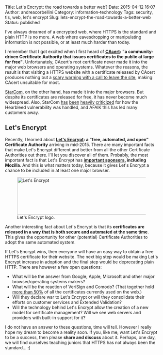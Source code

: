 Title: Let's Encrypt: the road towards a better web?
Date: 2015-04-12 16:07
Author: andreacorbellini
Category: information-technology
Tags: security, tls, web, let's encrypt
Slug: lets-encrypt-the-road-towards-a-better-web
Status: published

I've always dreamed of a encrypted web, where HTTPS is the standard and plain HTTP is no more. A web where eavesdropping or manipulating information is not possible, or at least much harder than today.

I remember that I got excited when I first heard of **[CAcert](http://www.cacert.org/): "a community-driven Certificate Authority that issues certificates to the public at large for free"**. Unfortunately, CAcert's root certificate never made it into the major web browsers and operating systems. Whatever the reasons, the result is that visiting a HTTPS website with a certificate released by CAcert produces nothing but a [scary warning with a call to leave the site](https://cacert.org/), making CAcert unsuitable for most.

[StarCom](https://www.startssl.com/), on the other hand, has made it into the major browsers. But despite its certificates are released for free, it has never become much widespread. Also, StarCom [has](https://news.ycombinator.com/item?id=7557764) [been](https://www.techdirt.com/articles/20140409/11442426859/shameful-security-startcom-charges-people-to-revoke-ssl-certs-vulnerable-to-heartbleed.shtml) [heavily](https://twitter.com/startssl/status/453631038883758080) [criticized](https://bugzilla.mozilla.org/show_bug.cgi?id=994033) for how the Hearbleed vulnerability was handled, and AFAIK this has led many customers away.

## Let's Encrypt

Recently, I learned about **[Let's Encrypt](https://letsencrypt.org/): a "free, automated, and open" Certificate Authority** arriving in mid-2015. There are many important facts that make Let's Encrypt different and better from all the other Certificate Authorities out there. I'll let you discover all of them. Probably, the most important fact is that Let's Encrypt has **[important sponsors](https://letsencrypt.org/sponsors/), including Mozilla**. And this is what matters today, because it gives Let's Encrypt a chance to be included in at least one major browser.

<figure>
  <a href="https://letsencrypt.org/"><img src="{static}/images/letsencrypt-logo-horizontal.png" alt="Let&#039;s Encrypt" width="519" height="124"></a>
  <figcaption>Let's Encrypt logo.</figcaption>
</figure>

Another interesting fact about Let's Encrypt is that its **certificates are released in [a way that is both secure and automated](https://letsencrypt.org/howitworks/technology/) at the same time**. This gives the opportunity for other (potential) Certificate Authorities to adopt the same automated system.

If Let's Encrypt wins, then everyone will have an easy way to obtain a free HTTPS certificate for their website. The next big step would be making Let's Encrypt increase in adoption and the final step would be deprecating plain HTTP. There are however a few open questions:

* What will be the answer from Google, Apple, Microsoft and other major browser/operating systems makers?
* What will be the reaction of VeriSign and Comodo? (That together hold [more than 50%](http://w3techs.com/technologies/overview/ssl_certificate/all) of all the certificates currently used on the web.)
* Will they declare war to Let's Encrypt or will they consolidate their efforts on customer services and Extended Validation?
* Will the technology behind Let's Encrypt allow the creation of a new model for certificate management? Will we see web servers and providers with built-in support for it?

I do not have an answer to these questions, time will tell. However I really hope my dream to become a reality soon. If you, like me, want Let's Encrypt to be a success, then please **share and discuss** about it. Perhaps, one day, we will find ourselves teaching juniors that HTTPS has not always been the standard... :)
